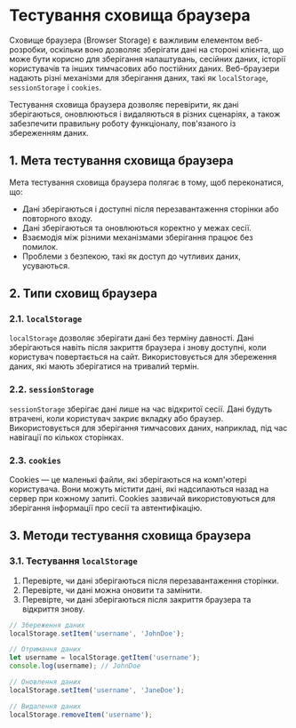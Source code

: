 # Тестування сховища браузера

Сховище браузера (Browser Storage) є важливим елементом веб-розробки, оскільки воно дозволяє зберігати дані на стороні клієнта, що може бути корисно для зберігання налаштувань, сесійних даних, історії користувачів та інших тимчасових або постійних даних. Веб-браузери надають різні механізми для зберігання даних, такі як `localStorage`, `sessionStorage` і `cookies`.

Тестування сховища браузера дозволяє перевірити, як дані зберігаються, оновлюються і видаляються в різних сценаріях, а також забезпечити правильну роботу функціоналу, пов'язаного із збереженням даних.

## 1. Мета тестування сховища браузера

Мета тестування сховища браузера полягає в тому, щоб переконатися, що:

- Дані зберігаються і доступні після перезавантаження сторінки або повторного входу.
- Дані зберігаються та оновлюються коректно у межах сесії.
- Взаємодія між різними механізмами зберігання працює без помилок.
- Проблеми з безпекою, такі як доступ до чутливих даних, усуваються.

## 2. Типи сховищ браузера

### 2.1. `localStorage`

`localStorage` дозволяє зберігати дані без терміну давності. Дані зберігаються навіть після закриття браузера і знову доступні, коли користувач повертається на сайт. Використовується для збереження даних, які мають зберігатися на тривалий термін.

### 2.2. `sessionStorage`

`sessionStorage` зберігає дані лише на час відкритої сесії. Дані будуть втрачені, коли користувач закриє вкладку або браузер. Використовується для зберігання тимчасових даних, наприклад, під час навігації по кількох сторінках.

### 2.3. `cookies`

Cookies — це маленькі файли, які зберігаються на комп'ютері користувача. Вони можуть містити дані, які надсилаються назад на сервер при кожному запиті. Cookies зазвичай використовуються для зберігання інформації про сесії та автентифікацію.

## 3. Методи тестування сховища браузера

### 3.1. Тестування `localStorage`

1. Перевірте, чи дані зберігаються після перезавантаження сторінки.
2. Перевірте, чи дані можна оновити та замінити.
3. Перевірте, чи дані зберігаються після закриття браузера та відкриття знову.

```javascript
// Збереження даних
localStorage.setItem('username', 'JohnDoe');

// Отримання даних
let username = localStorage.getItem('username');
console.log(username); // JohnDoe

// Оновлення даних
localStorage.setItem('username', 'JaneDoe');

// Видалення даних
localStorage.removeItem('username');